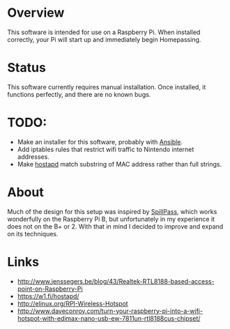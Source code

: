 # Overview

This software is intended for use on a Raspberry Pi. When installed correctly, your Pi will start up and immediately begin Homepassing.

# Status

This software currently requires manual installation. Once installed, it functions perfectly, and there are no known bugs.

# TODO:

- Make an installer for this software, probably with [Ansible](http://www.ansible.com/).
- Add iptables rules that restrict wifi traffic to Nintendo internet addresses.
- Make [hostapd](https://w1.fi/hostapd/) match substring of MAC address rather than full strings.

# About

Much of the design for this setup was inspired by [SpillPass](http://www.spillmonkey.com/?page_id=5), which works wonderfully on the Raspberry Pi B, but unfortunately in my experience it does not on the B+ or 2.  With that in mind I decided to improve and expand on its techniques.

# Links
- http://www.jenssegers.be/blog/43/Realtek-RTL8188-based-access-point-on-Raspberry-Pi
- https://w1.fi/hostapd/
- http://elinux.org/RPI-Wireless-Hotspot
- http://www.daveconroy.com/turn-your-raspberry-pi-into-a-wifi-hotspot-with-edimax-nano-usb-ew-7811un-rtl8188cus-chipset/

